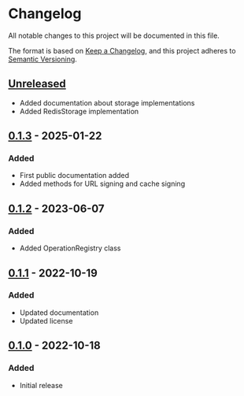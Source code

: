 # Changelog

All notable changes to this project will be documented in this file.

The format is based on [Keep a Changelog](https://keepachangelog.com/en/1.0.0/),
and this project adheres to [Semantic Versioning](https://semver.org/spec/v2.0.0.html).

## [Unreleased]

- Added documentation about storage implementations
- Added RedisStorage implementation

## [0.1.3] - 2025-01-22

### Added

- First public documentation added
- Added methods for URL signing and cache signing

## [0.1.2] - 2023-06-07

### Added

- Added OperationRegistry class

## [0.1.1] - 2022-10-19

### Added

- Updated documentation
- Updated license

## [0.1.0] - 2022-10-18

### Added

- Initial release

<!---
When fixing merge conflicts below, make sure you do it correctly.
Top line must have "unreleased" label and range from latest version to HEAD.
--->
<!-- prettier-ignore -->
[Unreleased]: https://github.com/nelsongomes/reliable-caching/compare/v0.1.3...HEAD
[0.1.3]: https://github.com/nelsongomes/reliable-caching/compare/v0.1.2...v0.1.3
[0.1.2]: https://github.com/nelsongomes/reliable-caching/compare/v0.1.1...v0.1.2
[0.1.1]: https://github.com/nelsongomes/reliable-caching/compare/v0.1.0...v0.1.1
[0.1.0]: https://github.com/nelsongomes/reliable-caching/compare/v0.0.0...v0.1.0
